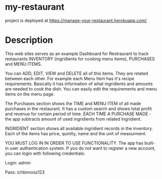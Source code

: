 # my-restaurant
project is deployed at https://manage-your-restaurant.herokuapp.com/

# Description
This web sites serves as an example Dashboard for Restraurant to track restaurants INVENTORY (ingridients for cooking menu items), PURCHASES and MENU ITEMS.

You can ADD, EDIT, VIEW and DELETE all of this items. They are related between each other. For example each Menu Item has it's recipe requirements. Basically it has information of what ingridients and amounts are needed to cook the dish. You can easily edit the requirements and menu items on the menu page.

The Purchases section shows the TIME and MENU ITEM of all made purchases in the restaurant. It has a custom search and shows total profit and revenue for certain period of time. EACH TIME A PURCHASE MADE - the app subtracts amount of used ingridients from related Ingridient.

INGRIDIENT section shows all available ingridient records in the inventory. Each of the items has price, quntity, name and the unit of measurment.

YOU MUST LOG IN IN ORDER TO USE FUNCTIONALITY. The app has built-in user authentication system. If you do not want to register a new account, you can login with following credentials:

Login: admin

Pass: ichbinross123
